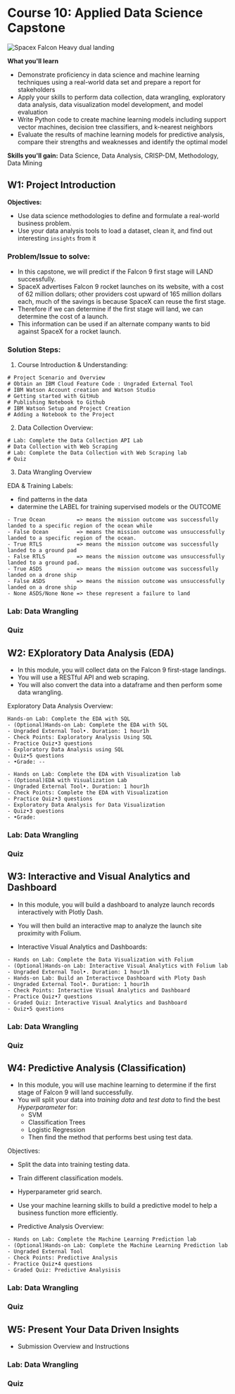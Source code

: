# Course 10: Applied Data Science Capstone

![Spacex Falcon Heavy dual landing](https://media4.giphy.com/media/3ohs4gSs3V0Q7qOtKU/giphy.gif)

**What you'll learn**

- Demonstrate proficiency in data science and machine learning techniques using a real-world data set and prepare a report for stakeholders   
- Apply your skills to perform data collection, data wrangling, exploratory data analysis, data visualization model development, and model evaluation
- Write Python code to create machine learning models including support vector machines, decision tree classifiers, and k-nearest neighbors  
- Evaluate the results of machine learning models for predictive analysis, compare their strengths and weaknesses and identify the optimal model   

**Skills you'll gain:** Data Science, Data Analysis, CRISP-DM, Methodology, Data Mining

## W1: Project Introduction

**Objectives:**

- Use data science methodologies to define and formulate a real-world business problem.
- Use your data analysis tools to load a dataset, clean it, and find out interesting `insights` from it

### Problem/Issue to solve: 

- In this capstone, we will predict if the Falcon 9 first stage will LAND successfully. 
- SpaceX advertises Falcon 9 rocket launches on its website, with a cost of 62 million dollars; 
other providers cost upward of 165 million dollars each, much of the savings is because SpaceX can reuse the first stage. 
- Therefore if we can determine if the first stage will land, we can determine the cost of a launch. 
- This information can be used if an alternate company wants to bid against SpaceX for a rocket launch. 

### Solution Steps:

1. Course Introduction & Understanding: 

```
# Project Scenario and Overview
# Obtain an IBM Cloud Feature Code : Ungraded External Tool
# IBM Watson Account creation and Watson Studio
# Getting started with GitHub
# Publishing Notebook to Github
# IBM Watson Setup and Project Creation
# Adding a Notebook to the Project
```

2. Data Collection Overview:

```
# Lab: Complete the Data Collection API Lab
# Data Collection with Web Scraping
# Lab: Complete the Data Collection with Web Scraping lab 
# Quiz
```

3. Data Wrangling Overview

EDA & Training Labels:
- find patterns in the data
- datermine the LABEL for training supervised models or the OUTCOME

```
- True Ocean          => means the mission outcome was successfully landed to a specific region of the ocean while 
- False Ocean         => means the mission outcome was unsuccessfully landed to a specific region of the ocean. 
- True RTLS           => means the mission outcome was successfully landed to a ground pad 
- False RTLS          => means the mission outcome was unsuccessfully landed to a ground pad.
- True ASDS           => means the mission outcome was successfully landed on a drone ship 
- False ASDS          => means the mission outcome was unsuccessfully landed on a drone ship
- None ASDS/None None => these represent a failure to land
```

### Lab: Data Wrangling
### Quiz

## W2: EXploratory Data Analysis (EDA)

- In this module, you will collect data on the Falcon 9 first-stage landings. 
- You will use a RESTful API  and web scraping. 
- You will also convert the data into a dataframe and then perform some data wrangling.

Exploratory Data Analysis Overview:

```
Hands-on Lab: Complete the EDA with SQL
- (Optional)Hands-on Lab: Complete the EDA with SQL
- Ungraded External Tool•. Duration: 1 hour1h
- Check Points: Exploratory Analysis Using SQL
- Practice Quiz•3 questions
- Exploratory Data Analysis using SQL
- Quiz•5 questions
- •Grade: --

- Hands on Lab: Complete the EDA with Visualization lab
- (Optional)EDA with Visualization Lab
- Ungraded External Tool•. Duration: 1 hour1h
- Check Points: Complete the EDA with Visualization
- Practice Quiz•3 questions
- Exploratory Data Analysis for Data Visualization
- Quiz•3 questions
- •Grade:
```
### Lab: Data Wrangling
### Quiz


## W3: Interactive and Visual Analytics and Dashboard

- In this module, you will build a dashboard to analyze launch records interactively with Plotly Dash. 
- You will then build an interactive map to analyze the launch site proximity with Folium.

- Interactive Visual Analytics and Dashboards: 

```
- Hands on Lab: Complete the Data Visualization with Folium
- (Optional)Hands-on Lab: Interactive Visual Analytics with Folium lab
- Ungraded External Tool•. Duration: 1 hour1h
- Hands-on Lab: Build an Interactivce Dashboard with Ploty Dash
- Ungraded External Tool•. Duration: 1 hour1h
- Check Points: Interactive Visual Analytics and Dashboard
- Practice Quiz•7 questions
- Graded Quiz: Interactive Visual Analytics and Dashboard
- Quiz•5 questions
```

### Lab: Data Wrangling
### Quiz

## W4: Predictive Analysis (Classification)

- In this module, you will use machine learning to determine if the first stage of Falcon 9 will land successfully.
- You will split your data into *training data* and *test data* to find the best *Hyperparameter* for:
  - SVM
  - Classification Trees
  - Logistic Regression
  - Then find the method that performs best using test data.

Objectives:

- Split the data into training testing data.
- Train different classification models.
- Hyperparameter grid search.
- Use your machine learning skills to build a predictive model to help a business function more efficiently.

- Predictive Analysis Overview:

```
- Hands on Lab: Complete the Machine Learning Prediction lab
- (Optional)Hands-on Lab: Complete the Machine Learning Prediction lab
- Ungraded External Tool
- Check Points: Predictive Analysis
- Practice Quiz•4 questions
- Graded Quiz: Predictive Analysisis
```

### Lab: Data Wrangling
### Quiz

## W5: Present Your Data Driven Insights

- Submission Overview and Instructions

### Lab: Data Wrangling
### Quiz

